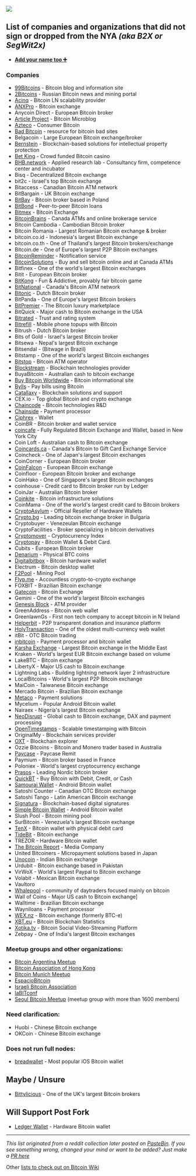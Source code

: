 
![](DG4IEcsUIAAje5w.jpg)

## List of companies and organizations that did not sign or dropped from the NYA *(aka B2X or SegWit2x)*

- **[Add your name too ➕](https://github.com/nob2x/NOB2X/edit/master/README.md)**

### Companies

- [99Bitcoins](https://99bitcoins.com) - Bitcoin blog and information site
- [2Bitcoins](https://2bitcoins.ru) - Russian Bitcoin news and mining portal
- [Acinq](https://acinq.co) - Bitcoin LN scalability provider
- [ANXPro](http://preview.mailerlite.com/d7z4j4/736750909043771386/o3p1/) - Bitcoin exchange
- Anycoin Direct - European Bitcoin broker
- [Article Project](https://itunes.apple.com/us/app/article-project/id1290614799?mt=8) - Bitcoin Microblog
- [Azteco](https://azte.co) - Consumer Bitcoin
- [Bad Bitcoin](http://badbitcoin.org/) - resource for bitcoin bad sites
- Belgacoin - Large European Bitcoin exchange/broker
- [Bernstein](https://www.bernstein.io) - Blockchain-based solutions for intellectual property protection
- [Bet King](https://betking.io/blog/segwit2x-hard-fork/) - Crowd funded Bitcoin casino
- [BHB.network](http://bhb.network) - Applied research lab - Consultancy firm, competence center and incubator
- Bisq - Decentralized Bitcoin exchange
- bit2c - Israel's top Bitcoin exchange
- Bitaccess - Canadian Bitcoin ATM network
- BitBargain - UK Bitcoin exchange
- [BitBay](https://twitter.com/BitBayofficial/status/896085144913694720) - Bitcoin broker based in Poland
- [BitBond](https://www.bitbond.com/) - Peer-to-peer Bitcoin loans
- [Bitmex](https://www.bitmex.com/) - Bitcoin Exchange
- [BitcoinBrains](http://bitcoinbrains.com) - Canada ATMs and online brokerage service
- Bitcoin Cambodia - Cambodian Bitcoin broker
- Bitcoin Romania - Largest Romanian Bitcoin exchange & broker
- bitcoin.co.id - Indonesia's largest Bitcoin exchange
- bitcoin.co.th - One of Thailand's largest Bitcoin brokers/exchange
- Bitcoin.de - One of Europe's largest P2P Bitcoin exchanges
- [BitcoinReminder](https://bitcoinreminder.com/informations/poli/) - Notification service
- [BitcoinSolutions](http://bitcoinsolutions.ca) - Buy and sell bitcoin online and at Canada ATMs
- Bitfinex - One of the world's largest Bitcoin exchanges
- Bitit - European Bitcoin broker
- [BitKong](https://bitkong.com) - Fun & Addictive, provably fair bitcoin game
- [BitNational](https://bitnational.com) - Canada's Bitcoin ATM network
- [Bitonic](https://bitonic.nl/en/news/138/our-position-on-scaling-proposals) - Dutch Bitcoin broker
- BitPanda - One of Europe's largest Bitcoin brokers
- [BitPremier](https://bitpremier.com) - The Bitcoin luxury marketplace
- BitQuick - Major cash to Bitcoin exchange in the USA
- [Bitrated](https://medium.com/@shesek/why-i-dont-support-the-compromise-efforts-9d73a8cce6be) - Trust and rating system
- [Bitrefill](https://twitter.com/bitrefill/status/896300829841510400) - Mobile phone topups with Bitcoin
- Bitrush - Dutch Bitcoin broker
- Bits of Gold - Israel's largest Bitcoin broker
- Bitsewa - Nepal's largest Bitcoin exchange
- Bitsendal - (Bitwage in Brazil)
- Bitstamp - One of the world's largest Bitcoin exchanges
- [Bitstop](https://twitter.com/bitstopofficial/status/895317733679669250) - Bitcoin ATM operator
- [Blockstream](http://blockstream.com) - Blockchain technologies provider
- BuyaBitcoin - Australian cash to bitcoin exchange
- [Buy Bitcoin Worldwide](https://www.buybitcoinworldwide.com/) - Bitcoin informational site
- [Bylls](https://twitter.com/francispouliot_/status/895682101911146497) - Pay bills using Bitcoin
- [Catallaxy](http://catallaxy.com) - Blockchain solutions and support
- CEX.io - Top global Bitcoin and crypto exchange
- [Chaincode](http://chaincode.com) - Bitcoin technologies R&D
- [Chainside](https://www.chainside.net/) - Payment processor 
- [Ciphrex](https://twitter.com/ciphrex/status/895161633005346817) - Wallet
- CoinBR - Bitcoin broker and wallet service
- [coincafe](https://coincafe.com) - Fully Regulated Bitcoin Exchange and Wallet, based in New York City
- Coin Loft - Australian cash to Bitcoin exchange
- [Coincards.ca](http://www.coincards.ca) - Canada's Bitcoin to Gift Card Exchange Service
- Coincheck - One of Japan's largest Bitcoin exchanges
- CoinCorner - European Bitcoin broker
- [CoinFalcon](https://coinfalcon.com) - European Bitcoin exchange
- Coinfloor - European Bitcoin broker and exchange
- CoinHako - One of Singapore's largest Bitcoin exchanges
- coinhouse - Credit card to Bitcoin broker run by Ledger
- CoinJar - Australian Bitcoin broker
- [Coinkite](https://coinkite.com) - Bitcoin infrastructure solutions
- CoinMama - One of the world's largest credit card to Bitcoin brokers
- [CryptoAsylum](http://www.cryptoasylum.ca) - Official Reseller of Hardware Wallets
- [Crypto.bg](https://crypto.bg/) - Leading bitcoin exchange broker in Bulgaria
- Cryptobuyer - Venezeulan Bitcoin exchange
- CryptoFacilities - Broker specializing in bitcoin derivatives
- [Cryptomover](https://medium.com/cryptomover/its-the-forking-bitcoin-index-ad1e4f5dbfd0) - Cryptocurrency Index
- [Cryptopay](https://cryptopay.me/) - Bitcoin Wallet & Debit Card.
- Cubits - European Bitcoin broker
- [Denarium](https://denarium.com) - Physical BTC coins
- [Digitalbitbox](http://digitalbitbox.com) - Bitcoin hardware wallet
- Electrum - Bitcoin desktop wallet
- [F2Pool](https://www.coindesk.com/f2pool-reneges-mining-pool-pulls-segwit2x-support-hard-fork/) - Mining Pool
- [Flyp.me](https://flyp.me) - Accountless crypto-to-crypto exchange
- FOXBIT - Brazilian Bitcoin exchange
- [Gatecoin](https://blog.gatecoin.com/gatecoin-will-not-support-the-segwit2x-b2x-hard-fork-acbab0985dc2) - Bitcoin Exchange
- Gemini - One of the world's largest Bitcoin exchanges
- [Genesis Block](https://www.genesisblockhk.com/) - ATM provider
- GreenAddress - Bitcoin web wallet
- GreenlawnGs - First non tech company to accept bitcoin in N Ireland
- [Helperbit](https://helperbit.com) - P2P transparent donation and insurance platform
- [HolyTransaction](https://holytransaction.com) - One of the oldest multi-currency web wallet
- itBit - OTC Bitcoin trading
- [inbitcoin](https://inbitcoin.it) - Payment processor and bitcoin wallet
- [Karsha Exchange](https://karsha.biz) - Largest Bitcoin exchange in the Middle East
- Kraken - World's largest EUR Bitcoin exchange based on volume
- LakeBTC - Bitcoin exchange
- LibertyX - Major US cash to Bitcoin exchange
- Lightning Labs - Building lightning network layer 2 infrastructure
- LocalBitcoins - World's largest P2P Bitcoin exchange
- MaiCoin - Taiwanese Bitcoin exchange
- Mercado Bitcoin - Brazilian Bitcoin exchange
- [Metaco](https://metaco.com) - Payment solutions
- Mycelium - Popular Android Bitcoin wallet
- Nairaex - Nigeria's largest Bitcoin exchange
- [NeoDisrupt](https://neodisrupt.com) - Global cash to Bitcoin exchange, DAX and payment processing
- [OpenTimestamps](https://opentimestamps.org) - Scalable timestamping with Bitcoin
- OriginalMy - Blockchain services provider
- [OXT](https://oxt.me) - Blockchain explorer
- Ozzie Bitcoins - Bitcoin and Monero trader based in Australia
- [Paycase](https://paycase.com) - Paycase Remit
- Paymium - Bitcoin broker based in France
- Poloniex - World's largest cryptocurrency exchange
- [Prasos](https://twitter.com/technom4ge/status/895679121803685888) - Leading Nordic bitcoin broker
- [QuickBT](https://twitter.com/QuickBT/status/899159626725302272) - Buy Bitcoin with Debit, Credit, or Cash
- [Samourai Wallet](https://samouraiwallet.com) - Android Bitcoin wallet
- Satoshi Counter - Canadian OTC Bitcoin exchange
- Satoshi Tango - Latin American Bitcoin exchange
- [Signatura](https://signatura.co) - Blockchain-based digital signatures
- [Simple Bitcoin Wallet](https://btcontract.com/#trusted-node) - Android Bitcoin wallet
- Slush Pool - Bitcoin mining pool
- SurBitcoin - Venezuela's largest Bitcoin exchange
- [TenX](https://www.tenx.tech/) - Bitcoin wallet with physical debit card
- [TideBit](https://www.tidebit.com/) -  Bitcoin exchange
- TREZOR - Hardware Bitcoin wallet
- [The Bitcoin Report](http://www.thebitcoinreport.nl/) - Media Company
- United Bitcoiners - Micropayment solutions based in Japan
- [Unocoin](https://news.unocoin.com/?p=796) - Indian Bitcoin exchange
- Urdubit - Bitcoin exchange based in Pakistan
- VirWoX - World's largest Paypal to Bitcoin exchange
- Volabit - Mexican Bitcoin exchange
- Vaultoro
- [Whalepool](https://twitter.com/whalepool/status/920683444895612928) - community of daytraders focused mainly on bitcoin
- Wall of Coins - Major US cash to Bitcoin exchange]
- Walltime - Brazilian Bitcoin exchange
- Wayniloans - Payment processor 
- [WEX.nz](https://wex.nz/news/3) - Bitcoin exchange (formerly BTC-e)
- [XBT.eu](https://www.xbt.eu) - Bitcoin Blockchain Statistics
- [Xotika.tv](https://twitter.com/bitcoinerrorlog/status/895335674471043073) - Bitcoin Social Video-Streaming Platform
- Zebpay - One of India's largest Bitcoin exchanges

### Meetup groups and other organizations:

- [Bitcoin Argentina Meetup](https://medium.com/@Ulrich_98986/why-the-brazilian-and-argentinian-bitcoin-communities-oppose-segwit2x-801edc213af8)
- [Bitcoin Association of Hong Kong](https://www.bitcoinhk.org/segwit2x-statement/)
- [Bitcoin Munich Meetup](https://i.imgur.com/WDK6Zed.jpg)
- [EspacioBitcoin](https://medium.com/@Ulrich_98986/why-the-brazilian-and-argentinian-bitcoin-communities-oppose-segwit2x-801edc213af8)
- [Israeli Bitcoin Association](https://bitcoin.org.il/files/IBA_Statement_Segwit2x.pdf)
- [laBITconf](https://twitter.com/laBITconf/status/918961053186318336)
- [Seoul Bitcoin Meetup](https://medium.com/@seoulbitcoin/statement-on-segwit2x-161db1ad1976#---0-201) (meetup group with more than 1600 members)

### Need clarification:

- Huobi - Chinese Bitcoin exchange
- OKCoin - Chinese Bitcoin exchange

### Does not run full nodes:

- [breadwallet](https://twitter.com/breadwalletapp/status/895368562096955392) - Most popular iOS Bitcoin wallet

## Maybe / Unsure

- [Bittylicious](https://twitter.com/Bittylicious_/status/896052556140380160) - One of the UK's largest Bitcoin brokers

## Will Support Post Fork

- [Ledger Wallet](https://twitter.com/BTChip/status/896056752948486148) - Hardware Bitcoin wallet

---
*This list originated from a reddit collection later posted on [PasteBin](https://pastebin.com/ek5V1grM).
If you see something wrong, changed your mind or want to be added? Just make a [PR here](https://github.com/nob2x/nob2x/pulls)*

Other [lists to check out on Bitcoin Wiki](https://en.bitcoin.it/wiki/Segwit_support)
